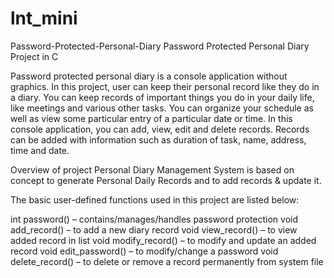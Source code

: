 # lnt_mini
Password-Protected-Personal-Diary
Password Protected Personal Diary Project in C

Password protected personal diary is a console application without graphics. In this project, user can keep their personal record like they do in a diary. You can keep records of important things you do in your daily life, like meetings and various other tasks. You can organize your schedule as well as view some particular entry of a particular date or time. In this console application, you can add, view, edit and delete records. Records can be added with information such as duration of task, name, address, time and date.

Overview of project
Personal Diary Management System is based on concept to generate Personal Daily Records and to add records & update it. 

The basic user-defined functions used in this project are listed below:

int password() – contains/manages/handles password protection
void add_record() – to add a new diary record
void view_record() – to view added record in list
void modify_record() – to modify and update an added record
void edit_password() – to modify/change a password
void delete_record() – to delete or remove a record permanently from system file

